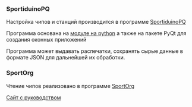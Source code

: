 ### SportiduinoPQ

Настройка чипов и станций производится в программе [SportiduinoPQ](https://github.com/alexandervolikov/SportiduinoPQ)

Программа основана на [модуле на python](https://github.com/alexandervolikov/sportiduinoPython) а также на пакете PyQt для создания оконных приложений

Программа может выдавать распечатки, сохранять сырые данные в формате JSON для дальнейшей их обработки.

### SportOrg

Чтение чипов реализовано в программе [SportOrg ](https://github.com/sportorg/pysport)

[Сайт с руководством](http://sportorg.o-ural.ru/)